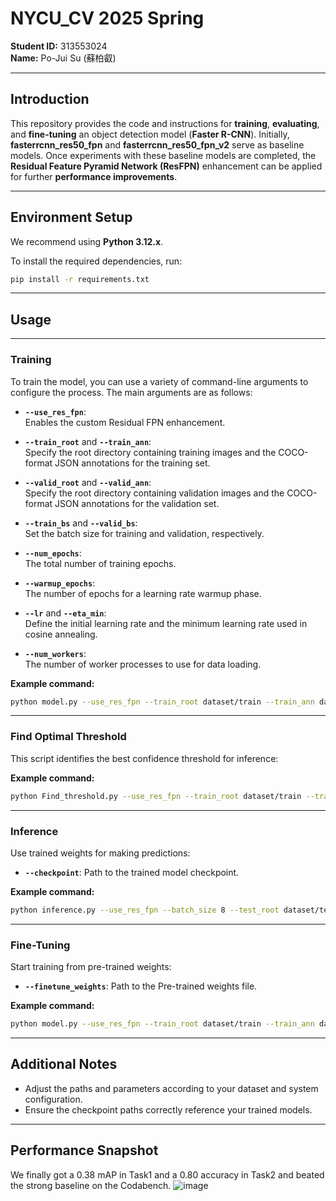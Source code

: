 # NYCU_CV 2025 Spring

**Student ID:** 313553024  
**Name:** Po-Jui Su (蘇柏叡)

---

## Introduction

This repository provides the code and instructions for **training**, **evaluating**, and **fine-tuning** an object detection model (**Faster R-CNN**). Initially, **fasterrcnn_res50_fpn** and **fasterrcnn_res50_fpn_v2** serve as baseline models. Once experiments with these baseline models are completed, the **Residual Feature Pyramid Network (ResFPN)** enhancement can be applied for further **performance improvements**.

---

## Environment Setup

We recommend using **Python 3.12.x**.

To install the required dependencies, run:

```bash
pip install -r requirements.txt
```

---

## Usage

---

### Training

To train the model, you can use a variety of command-line arguments to configure the process. The main arguments are as follows:

- **`--use_res_fpn`**:  
  Enables the custom Residual FPN enhancement.

- **`--train_root`** and **`--train_ann`**:  
  Specify the root directory containing training images and the COCO-format JSON annotations for the training set.

- **`--valid_root`** and **`--valid_ann`**:  
  Specify the root directory containing validation images and the COCO-format JSON annotations for the validation set.

- **`--train_bs`** and **`--valid_bs`**:  
  Set the batch size for training and validation, respectively.

- **`--num_epochs`**:  
  The total number of training epochs.

- **`--warmup_epochs`**:  
  The number of epochs for a learning rate warmup phase.

- **`--lr`** and **`--eta_min`**:  
  Define the initial learning rate and the minimum learning rate used in cosine annealing.

- **`--num_workers`**:  
  The number of worker processes to use for data loading.

**Example command:**  
```bash
python model.py --use_res_fpn --train_root dataset/train --train_ann dataset/train.json --valid_root dataset/valid --valid_ann dataset/valid.json --train_bs 2 --valid_bs 4 --num_epochs 30 --warmup_epochs 5 --lr 1e-4 --eta_min 5e-6 --num_workers 0
```

---

### Find Optimal Threshold

This script identifies the best confidence threshold for inference:

**Example command:**
```bash
python Find_threshold.py --use_res_fpn --train_root dataset/train --train_ann dataset/train.json --valid_root dataset/valid --valid_ann dataset/valid.json --batch_size 4
```

---

### Inference

Use trained weights for making predictions:

- **`--checkpoint`**:
Path to the trained model checkpoint.

**Example command:**
```bash
python inference.py --use_res_fpn --batch_size 8 --test_root dataset/test --checkpoint best.pth
```

---

### Fine-Tuning

Start training from pre-trained weights:

- **`--finetune_weights`**:
Path to the Pre-trained weights file.

**Example command:**
```bash
python model.py --use_res_fpn --train_root dataset/train --train_ann dataset/train.json --valid_root dataset/valid --valid_ann dataset/valid.json --train_bs 2 --valid_bs 4 --num_epochs 20 --warmup_epochs 1 --lr 5e-6 --eta_min 5e-8 --num_workers 0 --finetune_weights best.pth
```

---

## Additional Notes
- Adjust the paths and parameters according to your dataset and system configuration.
- Ensure the checkpoint paths correctly reference your trained models.

---

## Performance Snapshot
We finally got a 0.38 mAP in Task1 and a 0.80 accuracy in Task2 and beated the strong baseline on the Codabench.
![image](https://github.com/user-attachments/assets/72a7dcd1-5c1f-4a5a-a891-8333bc398ef6)

